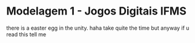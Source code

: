 # Modelagem 1 - Jogos Digitais IFMS
there is a easter egg in the unity. haha take quite the time but anyway if u read this tell me
